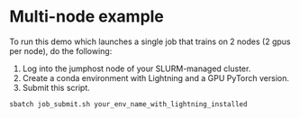 # Multi-node example   

To run this demo which launches a single job that trains on 2 nodes (2 gpus per node), do the following:

1. Log into the jumphost node of your SLURM-managed cluster.  
2. Create a conda environment with Lightning and a GPU PyTorch version.   
3. Submit this script.   
```bash
sbatch job_submit.sh your_env_name_with_lightning_installed
```